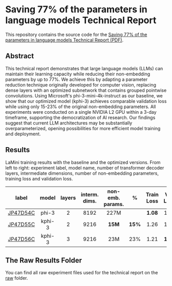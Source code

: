 # Saving 77\% of the parameters in language models Technical Report
This repository contains the source code for the [Saving 77\% of the parameters in language models Technical Report (PDF)](https://www.researchgate.net/publication/360226228_Grouped_Pointwise_Convolutions_Reduce_Parameters_in_Convolutional_Neural_Networks).

## Abstract
This technical report demonstrates that large language models (LLMs) can maintain their learning capacity while reducing their non-embedding parameters by up to 77\%. We achieve this by adapting a parameter reduction technique originally developed for computer vision, replacing dense layers with an optimized subnetwork that contains grouped pointwise convolutions. Using Microsoft's phi-3-mini-4k-instruct as our baseline, we show that our optimized model (kphi-3) achieves comparable validation loss while using only 15-23\% of the original non-embedding parameters. All experiments were conducted on a single NVIDIA L2 GPU within a 3-day timeframe, supporting the democratization of AI research. Our findings suggest that current LLM architectures may be substantially overparameterized, opening possibilities for more efficient model training and deployment.

## Results

LaMini training results with the baseline and the optimized versions. From left to right: experiment label, model name, number of transformer decoder layers, intermediate dimensions, number of non-embedding parameters, training loss and validation loss.

| label | model | layers | interm. dims. | non-emb. params. | % | Train Loss | Val. Loss |
|:-----:|:------:|:-------:|:-------------:|:----------------:|:---:|:----------:|:----------:|
| [JP47D54C](https://github.com/joaopauloschuler/less-parameters-llm/tree/main/raw/JP47D54C_Baseline_2T.ipynb) | phi-3 | 2 | 8192 | 227M | | **1.08** | 1.58 |
| [JP47D55C](https://github.com/joaopauloschuler/less-parameters-llm/tree/main/raw/JP47D55C_kphi3_2T.ipynb) | kphi-3 | 2 | 9216 | **15M** | **15%** | 1.26 | 1.60 |
| [JP47D56C](https://github.com/joaopauloschuler/less-parameters-llm/tree/main/raw/JP47D56C_kphi3_3T.ipynb) | kphi-3 | 3 | 9216 | 23M | 23% | 1.21 | **1.57** |

## The Raw Results Folder
You can find all raw experiment files used for the technical report on the [raw](https://github.com/joaopauloschuler/less-parameters-llm/tree/main/raw) folder.
